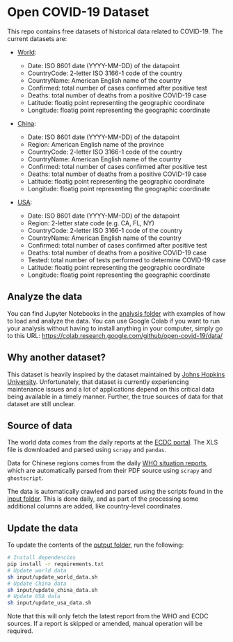 # Open COVID-19 Dataset
This repo contains free datasets of historical data related to COVID-19.
The current datasets are:
* [World](output/world.csv):
  - Date: ISO 8601 date (YYYY-MM-DD) of the datapoint
  - CountryCode: 2-letter ISO 3166-1 code of the country
  - CountryName: American English name of the country
  - Confirmed: total number of cases confirmed after positive test
  - Deaths: total number of deaths from a positive COVID-19 case
  - Latitude: floatig point representing the geographic coordinate
  - Longitude: floatig point representing the geographic coordinate

* [China](output/china.csv):
  - Date: ISO 8601 date (YYYY-MM-DD) of the datapoint
  - Region: American English name of the province
  - CountryCode: 2-letter ISO 3166-1 code of the country
  - CountryName: American English name of the country
  - Confirmed: total number of cases confirmed after positive test
  - Deaths: total number of deaths from a positive COVID-19 case
  - Latitude: floatig point representing the geographic coordinate
  - Longitude: floatig point representing the geographic coordinate

* [USA](output/usa.csv):
  - Date: ISO 8601 date (YYYY-MM-DD) of the datapoint
  - Region: 2-letter state code (e.g. CA, FL, NY)
  - CountryCode: 2-letter ISO 3166-1 code of the country
  - CountryName: American English name of the country
  - Confirmed: total number of cases confirmed after positive test
  - Deaths: total number of deaths from a positive COVID-19 case
  - Tested: total number of tests performed to determine COVID-19 case
  - Latitude: floatig point representing the geographic coordinate
  - Longitude: floatig point representing the geographic coordinate

## Analyze the data
You can find Jupyter Notebooks in the [analysis folder](input) with examples
of how to load and analyze the data. You can use Google Colab if you want to 
run your analysis without having to install anything in your computer, simply 
go to this URL: https://colab.research.google.com/github/open-covid-19/data/

## Why another dataset?
This dataset is heavily inspired by the dataset maintained by 
[Johns Hopkins University][1]. Unfortunately, that dataset is currently 
experiencing maintenance issues and a lot of applications depend on this 
critical data being available in a timely manner. Further, the true sources
of data for that dataset are still unclear.

## Source of data
The world data comes from the daily reports at the [ECDC portal][2].
The XLS file is downloaded and parsed using `scrapy` and `pandas`.

Data for Chinese regions comes from the daily [WHO situation reports][3],
which are automatically parsed from their PDF source using `scrapy` and
`ghostscript`.

The data is automatically crawled and parsed using the scripts found in the 
[input folder](input). This is done daily, and as part of the processing
some additional columns are added, like country-level coordinates.

## Update the data
To update the contents of the [output folder](output), run the following:
```sh
# Install dependencies
pip install -r requirements.txt
# Update world data
sh input/update_world_data.sh
# Update China data
sh input/update_china_data.sh
# Update USA data
sh input/update_usa_data.sh
```

Note that this will only fetch the latest report from the WHO and ECDC sources.
If a report is skipped or amended, manual operation will be required. 

[1]: https://github.com/CSSEGISandData/COVID-19
[2]: https://www.ecdc.europa.eu/en/publications-data/download-todays-data-geographic-distribution-covid-19-cases-worldwide
[3]: https://www.who.int/emergencies/diseases/novel-coronavirus-2019/situation-reports